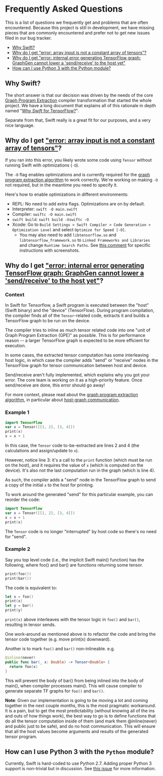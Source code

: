# Frequently Asked Questions

This is a list of questions we frequently get and problems that are often encountered. 
Because this project is still in development, we have missing pieces that are commonly
encountered and prefer not to get new issues filed in our bug tracker.

* [Why Swift?](#why-swift)
* [Why do I get "error: array input is not a constant array of tensors"?](#why-do-i-get-error-array-input-is-not-a-constant-array-of-tensors)
* [Why do I get "error: internal error generating TensorFlow graph: GraphGen cannot lower a 'send/receive' to the host yet"](#why-do-i-get-error-internal-error-generating-tensorflow-graph-graphgen-cannot-lower-a-sendreceive-to-the-host-yet)
* [How can I use Python 3 with the Python module?](#how-can-i-use-python-3-with-the-python-module)

## Why Swift?

The short answer is that our decision was driven by the needs of the core [Graph Program
Extraction](docs/GraphProgramExtraction.md) compiler transformation that started the whole
project.  We have a long document that explains all of this rationale in depth named "[Why 
*Swift* for TensorFlow?](docs/WhySwiftForTensorFlow.md)".

Separate from that, Swift really is a great fit for our purposes, and a very nice language.

## Why do I get ["error: array input is not a constant array of tensors"](https://github.com/tensorflow/swift/issues/10)?

If you ran into this error, you likely wrote some code using `Tensor` without running Swift with optimizations (`-O`). 

The `-O` flag enables optimizations and is currently required for the [graph program extraction
algorithm](https://github.com/tensorflow/swift/blob/master/docs/GraphProgramExtraction.md) to work correctly.
We're working on making `-O` not required, but in the meantime you need to specify it.

Here's how to enable optimizations in different environments:

* REPL: No need to add extra flags. Optimizations are on by default. 
* Interpreter: `swift -O main.swift`
* Compiler: `swiftc -O main.swift`
* `swift build`: `swift build -Xswiftc -O`
* Xcode: Go to `Build Settings > Swift Compiler > Code Generation > Optimization Level` and select `Optimize for Speed [-O]`.
  * You may also need to add `libtensorflow.so` and `libtensorflow_framework.so` to `Linked Frameworks and Libraries` and change `Runtime Search Paths`.
    See [this comment](https://github.com/tensorflow/swift/issues/10#issuecomment-385167803) for specific instructions with screenshots.

## Why do I get ["error: internal error generating TensorFlow graph: GraphGen cannot lower a 'send/receive' to the host yet"](https://github.com/tensorflow/swift/issues/8)?

### Context

In Swift for Tensorflow, a Swift program is executed between the "host" (Swift binary) and the "device" (TensorFlow).
During program compilation, the compiler finds all of the `Tensor`-related code, extracts it and builds a TensorFlow graph to be run on the device. 

The compiler tries to inline as much tensor related code into one "unit of Graph Program Extraction (GPE)" as possible. This is for performance reason -- a larger TensorFlow graph is expected to be more efficient for execution.

In some cases, the extracted tensor computation has some interleaving host logic, in which case the compiler adds "send" or "receive" nodes in the TensorFlow graph for tensor communication between host and device.

Send/receive aren't fully implemented, which explains why you got your error. The core team is working on it as a high-priority feature. Once send/receive are done, this error should go away!

For more context, please read about the [graph program extraction algorithm](https://github.com/tensorflow/swift/blob/master/docs/GraphProgramExtraction.md),
in particular about [host-graph communication](https://github.com/tensorflow/swift/blob/master/docs/GraphProgramExtraction.md#adding-hostgraph-communication).

### Example 1

```swift
import TensorFlow
var x = Tensor([[1, 2], [3, 4]])
print(x)
x = x + 1
```
In this case, the `Tensor` code to-be-extracted are lines 2 and 4 (the calculations and assign/update to `x`).

However, notice line 3: it's a call to the `print` function (which must be run on the host), and it requires the value of `x` (which is computed on the device). It's also not the last computation run in the graph (which is line 4).

As such, the compiler adds a "send" node in the TensorFlow graph to send a copy of the initial `x` to the host for printing.

To work around the generated "send" for this particular example, you can reorder the code:

```swift
import TensorFlow
var x = Tensor([[1, 2], [3, 4]])
x = x + 1
print(x)
```

The `Tensor` code is no longer "interrupted" by host code so there's no need for "send".

### Example 2

Say you top level code (i.e., the implicit Swift main() function) has the following, where foo() and bar() are functions returning some tensor.
```swift
print(foo())
print(bar())
```

The code is equivalent to:
```swift
let x = foo()
print(x)
let y = bar()
print(y)
```
`print(x)` above interleaves with the tensor logic in `foo()` and `bar()`, resulting in tensor sends.

One work-around as mentioned above is to refactor the code and bring the tensor code together (e.g. move print(x) downward).

Another is to mark `foo()` and `bar()` non-inlineable. e.g.
```swift
@inline(never)
public func bar(_ x: Double) -> Tensor<Double> {
  return foo(x)
}
```

This will prevent the body of bar() from being inlined into the body of main(), when compiler processes main(). This will cause compiler to generate separate TF graphs for `foo()` and `bar()`.

**Note**: Given our implementation is going to be moving a lot and coming together in the next couple months, this is the most pragmatic workaround.  It is a pain, but to get the most predictability (without knowing all of the ins and outs of how things work), the best way to go is to define functions that do all the tensor computation inside of them (and mark them @inline(never) and public just to be safe), and do no host communication.  This will ensure that all the host values become arguments and results of the generated tensor program.

## How can I use Python 3 with the `Python` module?

Currently, Swift is hard-coded to use Python 2.7.
Adding proper Python 3 support is non-trivial but in discussion.
See [this issue](https://github.com/tensorflow/swift/issues/13) for more information.

